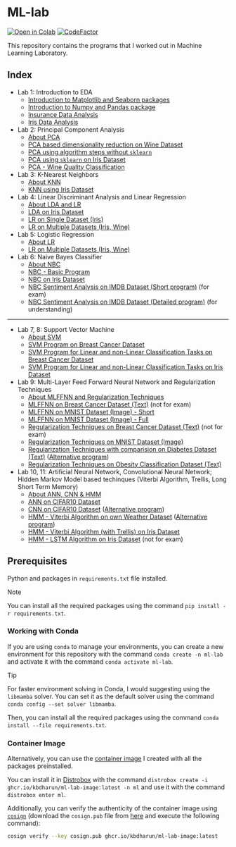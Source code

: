 # ML-lab

[![Open in Colab](https://colab.research.google.com/assets/colab-badge.svg)](https://colab.research.google.com/github/kbdharun/ML-Lab)
[![CodeFactor](https://www.codefactor.io/repository/github/kbdharun/ml-lab/badge)](https://www.codefactor.io/repository/github/kbdharun/ml-lab)

This repository contains the programs that I worked out in Machine Learning Laboratory.

## Index

- Lab 1: Introduction to EDA
  - [Introduction to Matplotlib and Seaborn packages](https://github.com/kbdharun/ML-Lab/blob/main/Lab01/EDA_Matplotlib_&_Seaborn.ipynb)
  - [Introduction to Numpy and Pandas package](https://github.com/kbdharun/ML-Lab/blob/main/Lab01/Numpy_&_Pandas.ipynb)
  - [Insurance Data Analysis](https://github.com/kbdharun/ML-Lab/blob/main/Lab01/ML_Lab1_Insurance.ipynb)
  - [Iris Data Analysis](https://github.com/kbdharun/ML-Lab/blob/main/Lab01/ML_Lab1_Iris.ipynb)
- Lab 2: Principal Component Analysis
  - [About PCA](https://github.com/kbdharun/ML-Lab/blob/main/Lab02/README.md)
  - [PCA based dimensionality reduction on Wine Dataset](https://github.com/kbdharun/ML-Lab/blob/main/Lab02/PCA-DR-Wine.ipynb)
  - [PCA using algorithm steps without `sklearn`](https://github.com/kbdharun/ML-Lab/blob/main/Lab02/PCA-using-alg-without-sk.ipynb)
  - [PCA using `sklearn` on Iris Dataset](https://github.com/kbdharun/ML-Lab/blob/main/Lab02/PCA-using-sklearn-Iris.ipynb)
  - [PCA - Wine Quality Classification](https://github.com/kbdharun/ML-Lab/blob/main/Lab02/PCA-Wine-quality-classification.ipynb)
- Lab 3: K-Nearest Neighbors
  - [About KNN](https://github.com/kbdharun/ML-Lab/blob/main/Lab03/README.md)
  - [KNN using Iris Dataset](https://github.com/kbdharun/ML-Lab/blob/main/Lab03/KNN-using-Iris.ipynb)
- Lab 4: Linear Discriminant Analysis and Linear Regression
  - [About LDA and LR](https://github.com/kbdharun/ML-Lab/blob/main/Lab04/README.md)
  - [LDA on Iris Dataset](https://github.com/kbdharun/ML-Lab/blob/main/Lab04/LDA.ipynb)
  - [LR on Single Dataset (Iris)](https://github.com/kbdharun/ML-Lab/blob/main/Lab04/LR-on-single-dataset.ipynb)
  - [LR on Multiple Datasets (Iris, Wine)](https://github.com/kbdharun/ML-Lab/blob/main/Lab04/LR-on-multiple-datasets.ipynb)
- Lab 5: Logistic Regression
  - [About LR](https://github.com/kbdharun/ML-Lab/blob/main/Lab05/README.md)
  - [LR on Multiple Datasets (Iris, Wine)](https://github.com/kbdharun/ML-Lab/blob/main/Lab05/LR.ipynb)
- Lab 6: Naive Bayes Classifier
  - [About NBC](https://github.com/kbdharun/ML-Lab/blob/main/Lab06/README.md)
  - [NBC - Basic Program](https://github.com/kbdharun/ML-Lab/blob/main/Lab06/NBC.ipynb)
  - [NBC on Iris Dataset](https://github.com/kbdharun/ML-Lab/blob/main/Lab06/NBC-Iris.ipynb)
  - [NBC Sentiment Analysis on IMDB Dataset (Short program)](https://github.com/kbdharun/ML-Lab/blob/main/Lab06/NBC-IMDB-short-program.ipynb) (for exam)
  - [NBC Sentiment Analysis on IMDB Dataset (Detailed program)](https://github.com/kbdharun/ML-Lab/blob/main/Lab06/NBC-sentiment-analysis-IMDB.ipynb) (for understanding)

---

- Lab 7, 8: Support Vector Machine
  - [About SVM](https://github.com/kbdharun/ML-Lab/blob/main/Lab07/README.md)
  - [SVM Program on Breast Cancer Dataset](https://github.com/kbdharun/ML-Lab/blob/main/Lab07/svm-breast-cancer.ipynb)
  - [SVM Program for Linear and non-Linear Classification Tasks on Breast Cancer Dataset](https://github.com/kbdharun/ML-Lab/blob/main/Lab07/SVM.ipynb)
  - [SVM Program for Linear and non-Linear Classification Tasks on Iris Dataset](https://github.com/kbdharun/ML-Lab/blob/main/Lab08/SVM.ipynb)
- Lab 9: Multi-Layer Feed Forward Neural Network and Regularization Techniques
  - [About MLFFNN and Regularization Techniques](https://github.com/kbdharun/ML-Lab/blob/main/Lab09/README.md)
  - [MLFFNN on Breast Cancer Dataset (Text)](https://github.com/kbdharun/ML-Lab/blob/main/Lab09/FFNN-Text.ipynb) (not for exam)
  - [MLFFNN on MNIST Dataset (Image) - Short](https://github.com/kbdharun/ML-Lab/blob/main/Lab09/FFNN-MNIST-Short.ipynb)
  - [MLFFNN on MNIST Dataset (Image) - Full](https://github.com/kbdharun/ML-Lab/blob/main/Lab09/FFNN-MNIST-Full.ipynb)
  - [Regularization Techniques on Breast Cancer Dataset (Text)](https://github.com/kbdharun/ML-Lab/blob/main/Lab09/Regularization-Text.ipynb) (not for exam)
  - [Regularization Techniques on MNIST Dataset (Image)](https://github.com/kbdharun/ML-Lab/blob/main/Lab09/Regularization-MNIST.ipynb)
  - [Regularization Techniques with comparision on Diabetes Dataset (Text)](https://github.com/kbdharun/ML-Lab/blob/main/Lab09/Regularization-comp.ipynb) ([Alternative program](https://github.com/kbdharun/ML-Lab/blob/main/Lab09/Regularization1.ipynb))
  - [Regularization Techniques on Obesity Classification Dataset (Text)](https://github.com/kbdharun/ML-Lab/blob/main/Lab09/Regularization-Obesity.ipynb)
- Lab 10, 11: Artificial Neural Network, Convolutional Neural Network; Hidden Markov Model based techinques (Viterbi Algorithm, Trellis, Long Short Term Memory)
  - [About ANN, CNN & HMM](https://github.com/kbdharun/ML-Lab/blob/main/Lab10,11/README.md)
  - [ANN on CIFAR10 Dataset](https://github.com/kbdharun/ML-Lab/blob/main/Lab10,11/Img-Classification-ANN-CIFAR10.ipynb)
  - [CNN on CIFAR10 Dataset](https://github.com/kbdharun/ML-Lab/blob/main/Lab10,11/Img-Classification-CNN-CIFAR10.ipynb) ([Alternative program](https://github.com/kbdharun/ML-Lab/blob/main/Lab10,11/NN_Image_Classifications.ipynb))
  - [HMM - Viterbi Algorithm on own Weather Dataset](https://github.com/kbdharun/ML-Lab/blob/main/Lab10,11/HMM.ipynb) ([Alternative program](https://github.com/kbdharun/ML-Lab/blob/main/Lab10,11/HMM-sample.ipynb))
  - [HMM - Viterbi Algorithm (with Trellis) on Iris Dataset](https://github.com/kbdharun/ML-Lab/blob/main/Lab10,11/HMM-Viterbi,Trellis.ipynb)
  - [HMM - LSTM Algorithm on Iris Dataset](https://github.com/kbdharun/ML-Lab/blob/main/Lab10,11/HMM-LSTM.ipynb) (not for exam)

## Prerequisites

Python and packages in `requirements.txt` file installed.

> [!NOTE]
> You can install all the required packages using the command `pip install -r requirements.txt`.

### Working with Conda

If you are using `conda` to manage your environments, you can create a new environment for this repository with the command `conda create -n ml-lab` and activate it with the command `conda activate ml-lab`.

> [!TIP]
> For faster environment solving in Conda, I would suggesting using the `libmamba` solver. You can set it as the default solver using the command `conda config --set solver libmamba`.

Then, you can install all the required packages using the command `conda install --file requirements.txt`.

### Container Image

Alternatively, you can use the [container image](https://github.com/kbdharun/ML-Lab/pkgs/container/ml-lab-image) I created with all the packages preinstalled.

You can install it in [Distrobox](https://github.com/89luca89/distrobox) with the command `distrobox create -i ghcr.io/kbdharun/ml-lab-image:latest -n ml` and use it with the command `distrobox enter ml`.

Additionally, you can verify the authenticity of the container image using [`cosign`](https://github.com/sigstore/cosign) (download the `cosign.pub` file from [here](https://github.com/kbdharun/ML-Lab/blob/main/cosign.pub) and execute the following command):

```zsh
cosign verify --key cosign.pub ghcr.io/kbdharun/ml-lab-image:latest
```
